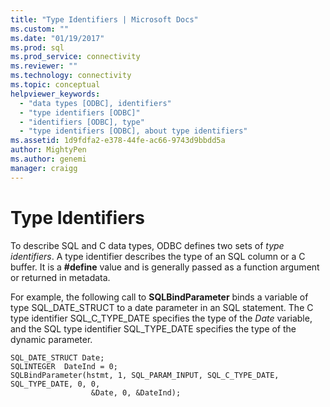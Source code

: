 ```yaml
---
title: "Type Identifiers | Microsoft Docs"
ms.custom: ""
ms.date: "01/19/2017"
ms.prod: sql
ms.prod_service: connectivity
ms.reviewer: ""
ms.technology: connectivity
ms.topic: conceptual
helpviewer_keywords: 
  - "data types [ODBC], identifiers"
  - "type identifiers [ODBC]"
  - "identifiers [ODBC], type"
  - "type identifiers [ODBC], about type identifiers"
ms.assetid: 1d9fdfa2-e378-44fe-ac66-9743d9bbdd5a
author: MightyPen
ms.author: genemi
manager: craigg
---
```

# Type Identifiers
To describe SQL and C data types, ODBC defines two sets of *type identifiers*. A type identifier describes the type of an SQL column or a C buffer. It is a **#define** value and is generally passed as a function argument or returned in metadata.  
  
 For example, the following call to **SQLBindParameter** binds a variable of type SQL_DATE_STRUCT to a date parameter in an SQL statement. The C type identifier SQL_C_TYPE_DATE specifies the type of the *Date* variable, and the SQL type identifier SQL_TYPE_DATE specifies the type of the dynamic parameter.  
  
```  
SQL_DATE_STRUCT Date;  
SQLINTEGER  DateInd = 0;  
SQLBindParameter(hstmt, 1, SQL_PARAM_INPUT, SQL_C_TYPE_DATE, SQL_TYPE_DATE, 0, 0,  
                  &Date, 0, &DateInd);  
```
